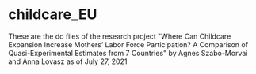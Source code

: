 # childcare_EU
These are the do files of the research project
"Where Can Childcare Expansion Increase Mothers’ Labor Force Participation? A Comparison of Quasi-Experimental Estimates from 7 Countries"
by
Agnes Szabo-Morvai and Anna Lovasz
as of
July 27, 2021
